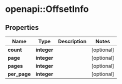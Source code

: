 # openapi::OffsetInfo


## Properties
Name | Type | Description | Notes
------------ | ------------- | ------------- | -------------
**count** | **integer** |  | [optional] 
**page** | **integer** |  | [optional] 
**pages** | **integer** |  | [optional] 
**per_page** | **integer** |  | [optional] 


